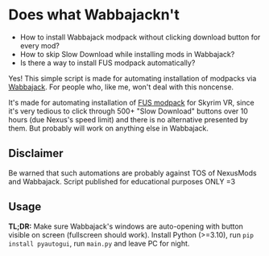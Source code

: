 # Does what Wabbajackn't

* How to install Wabbajack modpack without clicking download button for every mod?
* How to skip Slow Download while installing mods in Wabbajack?
* Is there a way to install FUS modpack automatically?

Yes! This simple script is made for automating installation of modpacks via [Wabbajack](https://github.com/wabbajack-tools/wabbajack). For people who, like me, won't deal with this noncense.

It's made for automating installation of [FUS modpack](https://github.com/Kvitekvist/FUS) for Skyrim VR, since it's very tedious to click through 500+ "Slow Download" buttons over 10 hours (due Nexus's speed limit) and there is no alternative presented by them. But probably will work on anything else in Wabbajack.

## Disclaimer
Be warned that such automations are probably against TOS of NexusMods and Wabbajack. Script published for educational purposes ONLY =3 

## Usage
**TL;DR:** Make sure Wabbajack's windows are auto-opening with button visible on screen (fullscreen should work). Install Python (>=3.10), run `pip install pyautogui`, run `main.py` and leave PC for night.

